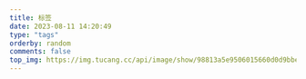 ```yaml
---
title: 标签
date: 2023-08-11 14:20:49
type: "tags"
orderby: random
comments: false
top_img: https://img.tucang.cc/api/image/show/98813a5e9506015660d0d9bbe6685365
---
```


